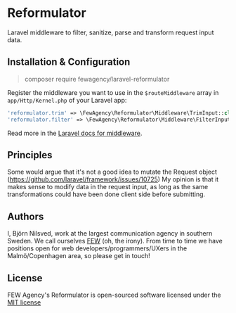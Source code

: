 # Reformulator
Laravel middleware to filter, sanitize, parse and transform request input data.

## Installation & Configuration
> composer require fewagency/laravel-reformulator

Register the middleware you want to use in the `$routeMiddleware` array
in `app/Http/Kernel.php` of your Laravel app: 
```php
'reformulator.trim' => \FewAgency\Reformulator\Middleware\TrimInput::class,
'reformulator.filter' => \FewAgency\Reformulator\Middleware\FilterInput::class,
```
Read more in the [Laravel docs for middleware](https://laravel.com/docs/master/middleware#registering-middleware).

## Principles
Some would argue that it's not a good idea to mutate the Request object
(https://github.com/laravel/framework/issues/10725)
My opinion is that it makes sense to modify data in the request input,
as long as the same transformations could have been done client side before submitting.

## Authors
I, Björn Nilsved, work at the largest communication agency in southern Sweden.
We call ourselves [FEW](http://fewagency.se) (oh, the irony).
From time to time we have positions open for web developers/programmers/UXers in the Malmö/Copenhagen area,
so please get in touch!

## License
FEW Agency's Reformulator is open-sourced software licensed under the
[MIT license](http://opensource.org/licenses/MIT)
